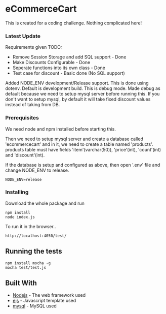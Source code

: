 # eCommerceCart

This is created for a coding challenge. Nothing complicated here!

### Latest Update
Requirements given TODO:
* Remove Session Storage and add SQL support - Done
* Make Discounts Configurable - Done
* Seperate functions into its own class - Done
* Test case for discount - Basic done (No SQL support)

Added NODE_ENV development/Release support. This is done using dotenv.
Default is development build. This is debug mode. Made debug as default because we need to setup mysql server before running this. If you don't want to setup mysql, by default it will take fixed discount values instead of taking from DB.

### Prerequisites

We need node and npm installed before starting this.

Then we need to setup mysql server and create a database called 'ecommercecart' and in it, we need to create a table named 'products'.
products table must have fields 'item'(varchar(50)), 'price'(int), 'count'(int) and 'discount'(int).

If the database is setup and configured as above, then open '.env' file and change NODE_ENV to release.
```
NODE_ENV=release
```

### Installing

Download the whole package and run

```
npm install
node index.js
```
To run it in the browser..

```
http://localhost:4050/test/
```

## Running the tests

```
npm install mocha -g
mocha test/test.js
```

## Built With

* [Nodejs](https://nodejs.org/en/) - The web framework used
* [ejs](https://ejs.co/) - Javascript template used
* [mysql](https://www.npmjs.com/package/mysql) - MySQL used
